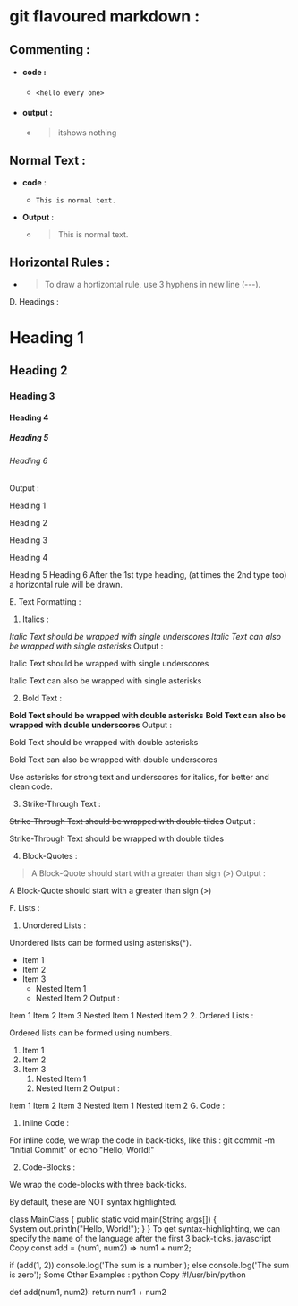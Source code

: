 # **git flavoured markdown** :

## **Commenting** :

* #### **code** : 
   * `<hello every one>`
* #### **output** : 
  * > itshows nothing
## **Normal Text** :
* **code** :
  * `This is normal text.`
* **Output** :

     * >This is normal text.

## **Horizontal Rules** :

* >To draw a hortizontal rule, use 3 hyphens in new line (---).

D. Headings :

# Heading 1
## Heading 2
### Heading 3
#### Heading 4
##### Heading 5
###### Heading 6
Output :

Heading 1

Heading 2

Heading 3

Heading 4

Heading 5
Heading 6
After the 1st type heading, (at times the 2nd type too) a horizontal rule will be drawn.

E. Text Formatting :

1. Italics :

_Italic Text should be wrapped with single underscores_
*Italic Text can also be wrapped with single asterisks*
Output :

Italic Text should be wrapped with single underscores

Italic Text can also be wrapped with single asterisks

2. Bold Text :

**Bold Text should be wrapped with double asterisks**
__Bold Text can also be wrapped with double underscores__
Output :

Bold Text should be wrapped with double asterisks

Bold Text can also be wrapped with double underscores

Use asterisks for strong text and underscores for italics, for better and clean code.

3. Strike-Through Text :

~~Strike-Through Text should be wrapped with double tildes~~
Output :

Strike-Through Text should be wrapped with double tildes

4. Block-Quotes :

> A Block-Quote should start with a greater than sign (>)
Output :

A Block-Quote should start with a greater than sign (>)

F. Lists :

1. Unordered Lists :

Unordered lists can be formed using asterisks(*).

* Item 1
* Item 2
* Item 3
    * Nested Item 1
    * Nested Item 2
Output :

Item 1
Item 2
Item 3
Nested Item 1
Nested Item 2
2. Ordered Lists :

Ordered lists can be formed using numbers.

1. Item 1
2. Item 2
3. Item 3
    1. Nested Item 1
    2. Nested Item 2
Output :

Item 1
Item 2
Item 3
Nested Item 1
Nested Item 2
G. Code :

1. Inline Code :

For inline code, we wrap the code in back-ticks, like this : git commit -m "Initial Commit" or echo "Hello, World!"

2. Code-Blocks :

We wrap the code-blocks with three back-ticks.

By default, these are NOT syntax highlighted.

class MainClass {
    public static void main(String args[]) {
        System.out.println("Hello, World!");
    }
}
To get syntax-highlighting, we can specify the name of the language after the first 3 back-ticks.
javascript
Copy
const add = (num1, num2) => num1 + num2;

if (add(1, 2))
  console.log('The sum is a number');
else
  console.log('The sum is zero');
Some Other Examples :
python
Copy
#!/usr/bin/python

def add(num1,  num2):
    return num1 + num2
